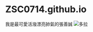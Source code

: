 # ZSC0714.github.io
我是最可愛活潑漂亮帥氣的張善誠
![多拉](https://github.com/user-attachments/assets/3c588cd8-952b-471f-a278-4c0d6cab0eea)
